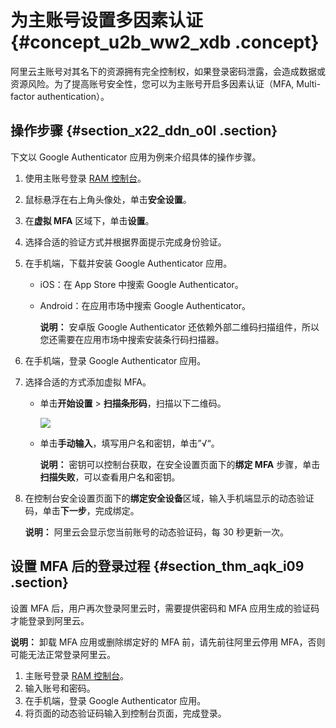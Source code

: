 # 为主账号设置多因素认证 {#concept_u2b_ww2_xdb .concept}

阿里云主账号对其名下的资源拥有完全控制权，如果登录密码泄露，会造成数据或资源风险。为了提高账号安全性，您可以为主账号开启多因素认证（MFA, Multi-factor authentication）。

## 操作步骤 {#section_x22_ddn_o0l .section}

下文以 Google Authenticator 应用为例来介绍具体的操作步骤。

1.  使用主账号登录 [RAM 控制台](https://ram.console.aliyun.com/)。
2.  鼠标悬浮在右上角头像处，单击**安全设置**。
3.  在**虚拟 MFA** 区域下，单击**设置**。
4.  选择合适的验证方式并根据界面提示完成身份验证。
5.  在手机端，下载并安装 Google Authenticator 应用。
    -   iOS：在 App Store 中搜索 Google Authenticator。
    -   Android：在应用市场中搜索 Google Authenticator。

        **说明：** 安卓版 Google Authenticator 还依赖外部二维码扫描组件，所以您还需要在应用市场中搜索安装条行码扫描器。

6.  在手机端，登录 Google Authenticator 应用。
7.  选择合适的方式添加虚拟 MFA。
    -   单击**开始设置** \> **扫描条形码**，扫描以下二维码。

        ![](http://static-aliyun-doc.oss-cn-hangzhou.aliyuncs.com/assets/img/221961/155857884147637_zh-CN.png)

    -   单击**手动输入**，填写用户名和密钥，单击”√“。

        **说明：** 密钥可以控制台获取，在安全设置页面下的**绑定 MFA** 步骤，单击**扫描失败**，可以查看用户名和密钥。

8.  在控制台安全设置页面下的**绑定安全设备**区域，输入手机端显示的动态验证码，单击**下一步**，完成绑定。

    **说明：** 阿里云会显示您当前账号的动态验证码，每 30 秒更新一次。


## 设置 MFA 后的登录过程 {#section_thm_aqk_i09 .section}

设置 MFA 后，用户再次登录阿里云时，需要提供密码和 MFA 应用生成的验证码才能登录到阿里云。

**说明：** 卸载 MFA 应用或删除绑定好的 MFA 前，请先前往阿里云停用 MFA，否则可能无法正常登录阿里云。

1.  主账号登录 [RAM 控制台](https://ram.console.aliyun.com/)。
2.  输入账号和密码。
3.  在手机端，登录 Google Authenticator 应用。
4.  将页面的动态验证码输入到控制台页面，完成登录。

